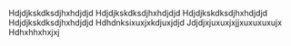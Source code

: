 Hdjdjkskdksdjhxhdjdjd 
Hdjdjkskdksdjhxhdjdjd
Hdjdjkskdksdjhxhdjdjd
Hdjdjkskdksdjhxhdjdjd
Hdhdnksixuxjxkdjuxjdjd
Jdjdjxjuxuxjxjjxuxuxuxujx
Hdhxhhxhxjxj